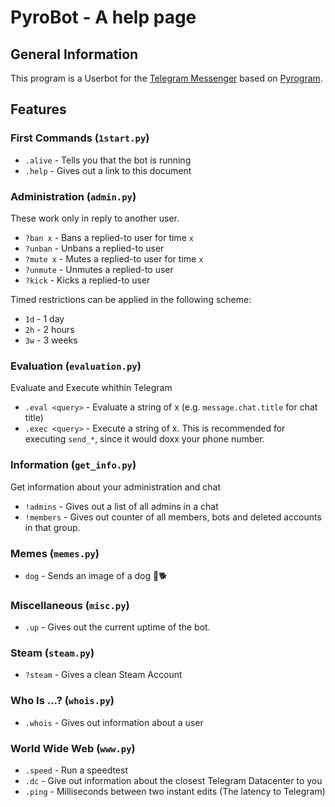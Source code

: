 # PyroBot - A help page

## General Information

This program is a Userbot for the [Telegram Messenger](https://telegram.org) based on [Pyrogram](https://github.com/pyrogram/pyrogram).

## Features

### First Commands (`1start.py`)

* `.alive` - Tells you that the bot is running
* `.help` - Gives out a link to this document

### Administration (`admin.py`)

These work only in reply to another user.

* `?ban x` - Bans a replied-to user for time `x`
* `?unban` - Unbans a replied-to user
* `?mute x` - Mutes a replied-to user for time `x`
* `?unmute` - Unmutes a replied-to user
* `?kick` - Kicks a replied-to user

Timed restrictions can be applied in the following scheme:

* `1d` - 1 day
* `2h` - 2 hours
* `3w` - 3 weeks

### Evaluation (`evaluation.py`)

Evaluate and Execute whithin Telegram

* `.eval <query>` - Evaluate a string of x (e.g. `message.chat.title` for chat title)
* `.exec <query>` - Execute a string of x. This is recommended for executing `send_*`, since it would doxx your phone number.

### Information (`get_info.py`)

Get information about your administration and chat

* `!admins` - Gives out a list of all admins in a chat
* `!members` - Gives out counter of all members, bots and deleted accounts in that group.

### Memes (`memes.py`)

* `dog` - Sends an image of a dog 🐶🐕

### Miscellaneous (`misc.py`)

* `.up` - Gives out the current uptime of the bot.

### Steam (`steam.py`)

* `?steam` - Gives a clean Steam Account

### Who Is ...? (`whois.py`)

* `.whois` - Gives out information about a user

### World Wide Web (`www.py`)

* `.speed` - Run a speedtest
* `.dc` - Give out information about the closest Telegram Datacenter to you
* `.ping` - Milliseconds between two instant edits (The latency to Telegram)
